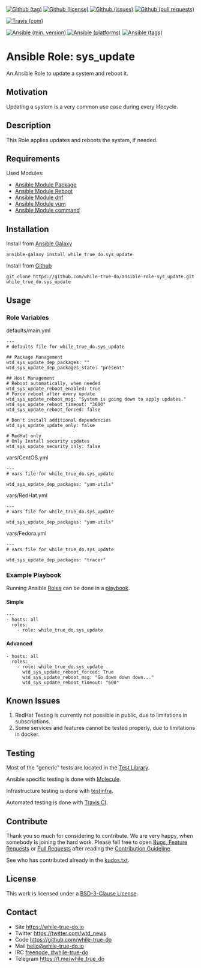 <!--
name: README.md
description: This file contains important information for the repository.
author: while-true-do.io
contact: hello@while-true-do.io
license: BSD-3-Clause
-->

<!-- github shields -->
[![Github (tag)](https://img.shields.io/github/tag/while-true-do/ansible-role-sys_update.svg)](https://github.com/while-true-do/ansible-role-sys_update/tags)
[![Github (license)](https://img.shields.io/github/license/while-true-do/ansible-role-sys_update.svg)](https://github.com/while-true-do/ansible-role-sys_update/blob/master/LICENSE)
[![Github (issues)](https://img.shields.io/github/issues/while-true-do/ansible-role-sys_update.svg)](https://github.com/while-true-do/ansible-role-sys_update/issues)
[![Github (pull requests)](https://img.shields.io/github/issues-pr/while-true-do/ansible-role-sys_update.svg)](https://github.com/while-true-do/ansible-role-sys_update/pulls)
<!-- travis shields -->
[![Travis (com)](https://img.shields.io/travis/com/while-true-do/ansible-role-sys_update.svg)](https://travis-ci.com/while-true-do/ansible-role-sys_update)
<!-- ansible shields -->
[![Ansible (min. version)](https://img.shields.io/badge/dynamic/yaml.svg?label=Min.%20Ansible%20Version&url=https%3A%2F%2Fraw.githubusercontent.com%2Fwhile-true-do%2Fansible-role-sys_update%2Fmaster%2Fmeta%2Fmain.yml&query=%24.galaxy_info.min_ansible_version&colorB=black)](https://galaxy.ansible.com/while_true_do/sys_update)
[![Ansible (platforms)](https://img.shields.io/badge/dynamic/yaml.svg?label=Supported%20OS&url=https%3A%2F%2Fraw.githubusercontent.com%2Fwhile-true-do%2Fansible-role-sys_update%2Fmaster%2Fmeta%2Fmain.yml&query=galaxy_info.platforms%5B*%5D.name&colorB=black)](https://galaxy.ansible.com/while_true_do/sys_update)
[![Ansible (tags)](https://img.shields.io/badge/dynamic/yaml.svg?label=Galaxy%20Tags&url=https%3A%2F%2Fraw.githubusercontent.com%2Fwhile-true-do%2Fansible-role-sys_update%2Fmaster%2Fmeta%2Fmain.yml&query=%24.galaxy_info.galaxy_tags%5B*%5D&colorB=black)](https://galaxy.ansible.com/while_true_do/sys_update)

# Ansible Role: sys_update

An Ansible Role to update a system and reboot it.

## Motivation

Updating a system is a very common use case during every lifecycle.

## Description

This Role applies updates and reboots the system, if needed.

## Requirements

Used Modules:

-   [Ansible Module Package](https://docs.ansible.com/ansible/latest/modules/package_module.html)
-   [Ansible Module Reboot](https://docs.ansible.com/ansible/latest/modules/reboot_module.html)
-   [Ansible Module dnf](https://docs.ansible.com/ansible/latest/modules/dnf_module.html)
-   [Ansible Module yum](https://docs.ansible.com/ansible/latest/modules/yum_module.html)
-   [Ansible Module command](https://docs.ansible.com/ansible/latest/modules/command_module.html)

## Installation

Install from [Ansible Galaxy](https://galaxy.ansible.com/while_true_do/sys_update)
```
ansible-galaxy install while_true_do.sys_update
```

Install from [Github](https://github.com/while-true-do/ansible-role-sys_update)
```
git clone https://github.com/while-true-do/ansible-role-sys_update.git while_true_do.sys_update
```

## Usage

### Role Variables

defaults/main.yml
```
---
# defaults file for while_true_do.sys_update

## Package Management
wtd_sys_update_dep_packages: ""
wtd_sys_update_dep_packages_state: "present"

## Host Management
# Reboot automatically, when needed
wtd_sys_update_reboot_enabled: true
# Force reboot after every update
wtd_sys_update_reboot_msg: "System is going down to apply updates."
wtd_sys_update_reboot_timeout: "3600"
wtd_sys_update_reboot_forced: false

# Don't install additional dependencies
wtd_sys_update_update_only: false

# RedHat only
# Only Install security updates
wtd_sys_update_security_only: false
```

vars/CentOS.yml
```
---
# vars file for while_true_do.sys_update

wtd_sys_update_dep_packages: "yum-utils"

```

vars/RedHat.yml
```
---
# vars file for while_true_do.sys_update

wtd_sys_update_dep_packages: "yum-utils"

```

vars/Fedora.yml
```
---
# vars file for while_true_do.sys_update

wtd_sys_update_dep_packages: "tracer"
```

### Example Playbook

Running Ansible
[Roles](https://docs.ansible.com/ansible/latest/user_guide/playbooks_reuse_roles.html)
can be done in a
[playbook](https://docs.ansible.com/ansible/latest/user_guide/playbooks_intro.html).

#### Simple

```
---
- hosts: all
  roles:
    - role: while_true_do.sys_update
```

#### Advanced

```
- hosts: all
  roles:
    - role: while_true_do.sys_update
      wtd_sys_update_reboot_forced: True
      wtd_sys_update_reboot_msg: "Go down down down..."
      wtd_sys_update_reboot_timeout: "600"

```

## Known Issues

1.  RedHat Testing is currently not possible in public, due to limitations
    in subscriptions.
2.  Some services and features cannot be tested properly, due to limitations
    in docker.

## Testing

Most of the "generic" tests are located in the
[Test Library](https://github.com/while-true-do/test-library).

Ansible specific testing is done with
[Molecule](https://molecule.readthedocs.io/en/stable/).

Infrastructure testing is done with
[testinfra](https://testinfra.readthedocs.io/en/stable/).

Automated testing is done with [Travis CI](https://travis-ci.com).

## Contribute

Thank you so much for considering to contribute. We are very happy, when somebody
is joining the hard work. Please fell free to open
[Bugs, Feature Requests](https://github.com/while-true-do/ansible-role-sys_update/issues)
or [Pull Requests](https://github.com/while-true-do/ansible-role-sys_update/pulls) after
reading the [Contribution Guideline](https://github.com/while-true-do/doc-library/blob/master/docs/CONTRIBUTING.md).

See who has contributed already in the [kudos.txt](./kudos.txt).

## License

This work is licensed under a [BSD-3-Clause License](https://opensource.org/licenses/BSD-3-Clause).

## Contact

-   Site <https://while-true-do.io>
-   Twitter <https://twitter.com/wtd_news>
-   Code <https://github.com/while-true-do>
-   Mail [hello@while-true-do.io](mailto:hello@while-true-do.io)
-   IRC [freenode, #while-true-do](https://webchat.freenode.net/?channels=while-true-do)
-   Telegram <https://t.me/while_true_do>
